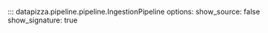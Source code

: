 

<!-- prettier-ignore -->
::: datapizza.pipeline.pipeline.IngestionPipeline
    options:
        show_source: false
        show_signature: true
